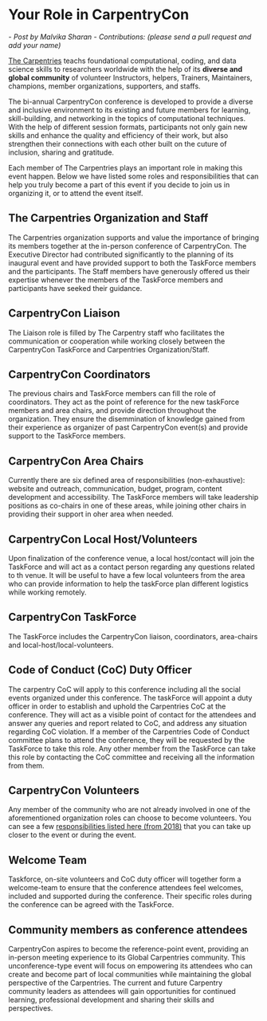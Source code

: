 # Your Role in CarpentryCon

*- Post by Malvika Sharan*
*- Contributions: (please send a pull request and add your name)*

[The Carpentries](https://carpentries.org/) teachs foundational computational, coding, and data science skills to researchers worldwide with the help of its **diverse and global community** of volunteer Instructors, helpers, Trainers, Maintainers, champions, member organizations, supporters, and staffs. 

The bi-annual CarpentryCon conference is developed to provide a diverse and inclusive environment to its existing and future members for learning, skill-building, and networking in the topics of computational techniques. With the help of different session formats, participants not only gain new skills and enhance the quality and efficiency of their work, but also strengthen their connections with each other built on the cuture of inclusion, sharing and gratitude.

Each member of The Carpentries plays an important role in making this event happen. Below we have listed some roles and responsibilities that can help you truly become a part of this event if you decide to join us in organizing it, or to attend the event itself.

## The Carpentries Organization and Staff

The Carpentries organization supports and value the importance of bringing its members together at the in-person conference of CarpentryCon. The Executive Director had contributed significantly to the planning of its inaugural event and have provided support to both the TaskForce members and the participants. The Staff members have generously offered us their expertise whenever the members of the TaskForce members and participants have seeked their guidance.

## CarpentryCon Liaison

The Liaison role is filled by The Carpentry staff who facilitates the communication or cooperation while working closely between the CarpentryCon TaskForce and Carpentries Organization/Staff. 

## CarpentryCon Coordinators

The previous chairs and TaskForce members can fill the role of coordinators. They act as the point of reference for the new taskForce members and area chairs, and provide direction throughout the organization. They ensure the disemmination of knowledge gained from their experience as organizer of past CarpentryCon event(s) and provide support to the TaskForce members.

## CarpentryCon Area Chairs

Currently there are six defined area of responsibilities (non-exhaustive): website and outreach, communication, budget, program, content development and accessibility. The TaskForce members will take leadership positions as co-chairs in one of these areas, while joining other chairs in providing their support in oher area when needed.

## CarpentryCon Local Host/Volunteers

Upon finalization of the conference venue, a local host/contact will join the TaskForce and will act as a contact person regarding any questions related to th venue. It will be useful to have a few local volunteers from the area who can provide information to help the taskForce plan different logistics while working remotely.

## CarpentryCon TaskForce

The TaskForce includes the CarpentryCon liaison, coordinators, area-chairs and local-host/local-volunteers.

## Code of Conduct (CoC) Duty Officer

The carpentry CoC will apply to this conference including all the social events organized under this conference. The taskForce will appoint a duty officer in order to establish and uphold the Carpentries CoC at the conference. They will act as a visible point of contact for the attendees and answer any queries and report related to CoC, and address any situation regarding CoC violation. If a member of the Carpentries Code of Conduct committee plans to attend the conference, they will be requested by the TaskForce to take this role. Any other member from the TaskForce can take this role by contacting the CoC committee and receiving all the information from them.

## CarpentryCon Volunteers

Any member of the community who are not already involved in one of the aforementioned organization roles can choose to become volunteers. You can see a few [responsibilities listed here (from 2018)](https://github.com/carpentries/carpentrycon/edit/master/CarpentryCon-2018/volunteers.md) that you can take up closer to the event or during the event.

## Welcome Team

Taskforce, on-site volunteers and CoC duty officer will together form a welcome-team to ensure that the conference attendees feel welcomes, included and supported during the conference. Their specific roles during the conference can be agreed with the TaskForce.

## Community members as conference attendees

CarpentryCon aspires to become the reference-point event, providing an in-person meeting experience to its Global Carpentries community. This unconference-type event will focus on empowering its attendees who can create and become part of local communities while maintaining the global perspective of the Carpentries. The current and future Carpentry community leaders as attendees will gain opportunities for continued learning, professional development and sharing their skills and perspectives.
